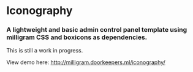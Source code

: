 # Iconography

### A lightweight and basic admin control panel template using milligram CSS and boxicons as dependencies.

This is still a work in progress.

View demo here: http://milligram.doorkeepers.ml/iconography/ 
